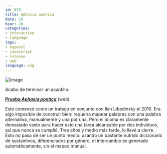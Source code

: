 ```yaml
---
id: 879
title: Aphasia poetica
date: 16
hour: 20
categories:
- interactive
- language
tags:
- espanol
- javascript
- release
- web
language: eng
---
```


![image](/files/2014/04-aphasia-poetica/aphasiapoetica.png "Aphasia Poetica screenshot")

Acabo de terminar un asuntillo.

[**Prueba _Aphasia poetica_**](//www.agj.cl/files/games/aphasiapoetica/) (web)

Esto comenzó como un trabajo en conjunto con Ilan Libedinsky el 2010. Era algo imposible de construir bien: requería mapear palabras con una palabra alternativa, manualmente y una por una. Pero el idioma es claramente demasiado vasto para hacer esto una tarea alcanzable por dos individuos, así que nunca se cumplió. Tres años y medio más tarde, lo llevé a cierre. Esto no pasa de ser un punto medio: usando un bastante nutrido diccionario de sustantivos, diferenciados por género, el intercambio es generado automáticamente, sin el mapeo manual.
